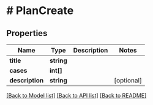 # # PlanCreate

## Properties

Name | Type | Description | Notes
------------ | ------------- | ------------- | -------------
**title** | **string** |  |
**cases** | **int[]** |  |
**description** | **string** |  | [optional]

[[Back to Model list]](../../README.md#models) [[Back to API list]](../../README.md#endpoints) [[Back to README]](../../README.md)

